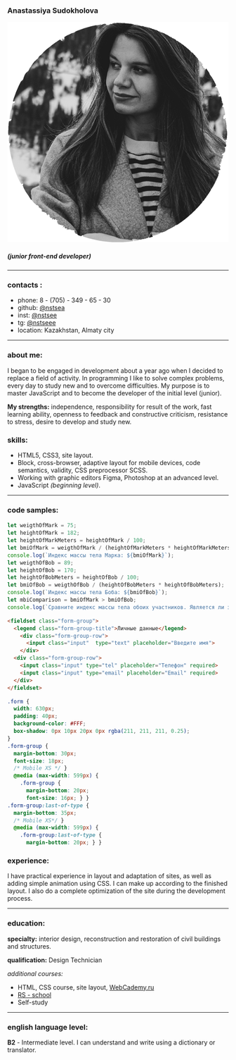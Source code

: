 ### **Anastassiya Sudokholova**  
![avatar](./img/avatar.png)
##### _(junior front-end developer)_
---
### contacts : 
* phone: 8 - (705) - 349 - 65 - 30
* github: [@nstsea](https://github.com/nstsea)
* inst: [@nstsee](https://www.instagram.com/nst.see/)
* tg: [@nstseee](https://t.me/nstseee)
* location: Kazakhstan, Almaty city
---
### about me:
I began to be engaged in development about a year ago when I decided to replace a field of activity. In programming I like to solve complex problems, every day to study new and to overcome difficulties. My purpose is to master JavaScript and to become the developer of the initial level (junior).

**My strengths:**
independence, responsibility for result of the work, fast learning ability, openness to feedback and constructive criticism, resistance to stress, desire to develop and study new.

### skills:
* HTML5, CSS3, site layout.
* Block, cross-browser, adaptive layout for mobile devices, code semantics, validity, CSS preprocessor SCSS.
* Working with graphic editors Figma, Photoshop at an advanced level.
* JavaScript _(beginning level)_. 
---
### code samples:
``` JavaScript
let weigthOfMark = 75;
let heightOfMark = 182;
let heightOfMarkMeters = heightOfMark / 100;
let bmiOfMark = weigthOfMark / (heightOfMarkMeters * heightOfMarkMeters);
console.log(`Индекс массы тела Марка: ${bmiOfMark}`);
let weigthOfBob = 89;
let heightOfBob = 170;
let heightOfBobMeters = heightOfBob / 100;
let bmiOfBob = weigthOfBob / (heightOfBobMeters * heightOfBobMeters);
console.log(`Индекс массы тела Боба: ${bmiOfBob}`);
let mbiComparison = bmiOfMark > bmiOfBob;
console.log(`Сравните индекс массы тела обоих участников. Является ли значение индекса Марка больше, чем у Боба? - ${mbiComparison} `);
``` 
``` HTML
<fieldset class="form-group">
  <legend class="form-group-title">Личные данные</legend>
    <div class="form-group-row">
      <input class="input"	type="text" placeholder="Введите имя">
    </div>		
  <div class="form-group-row">
    <input class="input" type="tel" placeholder="Телефон" required>
    <input class="input" type="email" placeholder="Email" required>
  </div>
</fieldset>
```
``` CSS
.form {
  width: 630px;
  padding: 40px;
  background-color: #FFF;
  box-shadow: 0px 10px 20px 0px rgba(211, 211, 211, 0.25);
}
.form-group {
  margin-bottom: 30px;
  font-size: 18px;
  /* Mobile XS */ }
  @media (max-width: 599px) {
    .form-group {
      margin-bottom: 20px;
      font-size: 16px; } }
.form-group:last-of-type {
  margin-bottom: 35px;
  /* Mobile XS*/ }
  @media (max-width: 599px) {
    .form-group:last-of-type {
      margin-bottom: 20px; } }
```
### experience: 
I have practical experience in layout and adaptation of sites, as well as adding simple animation using CSS. I can make up according to the finished layout. I also do a complete optimization of the site during the development process.

---
### education:
**specialty:** interior design, reconstruction and restoration of civil buildings and structures.

**qualification:** Design Technician

_additional courses:_
* HTML, CSS course, site layout, [WebCademy.ru](https://www.youtube.com/@WebCademy)
* [RS - school](https://app.rs.school/)
* Self-study
---

### english language level: 
**B2** - Intermediate level. I can understand and write using a dictionary or translator.

